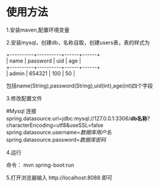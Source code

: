 # 使用方法

1.安装maven,配置环境变量

2.安装mysql，创建db，名称自取，创建users表，表的样式为

+----------+----------+------+------+ </br>
| name     | password | uid  | age  | </br>
+----------+----------+------+------+ </br>
| admin    | 654321   |  100 |   50 | </br>

包括name(String),password(String),uid(int),age(int)四个字段

3.修改配置文件

#Mysql 连接 </br>
spring.datasource.url=jdbc:mysql://127.0.0.1:3306/**db名称**?characterEncoding=utf8&useSSL=false </br>
spring.datasource.username=*数据库用户名* </br>
spring.datasource.password=*数据库密码* </br>

4.运行

命令： mvn spring-boot:run

5.打开浏览器输入 http://localhost:8088 即可